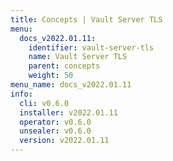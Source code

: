 ```yaml
---
title: Concepts | Vault Server TLS
menu:
  docs_v2022.01.11:
    identifier: vault-server-tls
    name: Vault Server TLS
    parent: concepts
    weight: 50
menu_name: docs_v2022.01.11
info:
  cli: v0.6.0
  installer: v2022.01.11
  operator: v0.6.0
  unsealer: v0.6.0
  version: v2022.01.11
---
```


